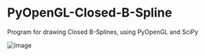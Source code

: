 # PyOpenGL-Closed-B-Spline

Program for drawing Closed B-Splines, using PyOpenGL and SciPy

![image](https://user-images.githubusercontent.com/37474734/170834915-673d4524-5c48-44f6-bf29-6e9cbf696cbf.png)
